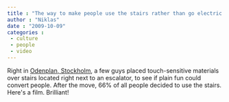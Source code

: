 ```yaml
---
title : "The way to make people use the stairs rather than go electric: the piano"
author : "Niklas"
date : "2009-10-09"
categories : 
 - culture
 - people
 - video
---
```


Right in [Odenplan, Stockholm](http://maps.google.com/maps?om=0&iwloc=addr&f=q&ll=59.3427778%2C18.0497222&hl=en&z=16&ie=UTF8), a few guys placed touch-sensitive materials over stairs located right next to an escalator, to see if plain fun could convert people. After the move, 66% of all people decided to use the stairs. Here's a film. Brilliant!
